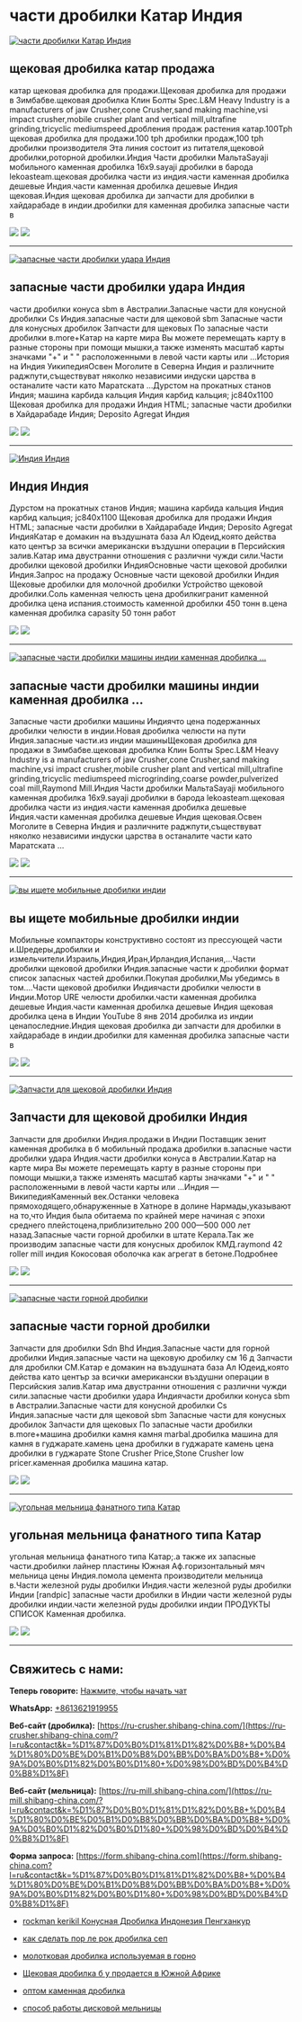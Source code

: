 # части дробилки Катар Индия

<a href="https://swt.shibang-china.com/?l=ru&img&k=%D1%87%D0%B0%D1%81%D1%82%D0%B8+%D0%B4%D1%80%D0%BE%D0%B1%D0%B8%D0%BB%D0%BA%D0%B8+%D0%9A%D0%B0%D1%82%D0%B0%D1%80+%D0%98%D0%BD%D0%B4%D0%B8%D1%8F" target="_blank">![части дробилки Катар Индия](http://static.shibang-china.com/all-800x300/931.jpg)</a>

## щековая дробилка катар продажа
катар щековая дробилка для продажи.Щековая дробилка для продажи в Зимбабве.щековая дробилка Клин Болты Spec.L&amp;M Heavy Industry is a manufacturers of jaw Crusher,cone Crusher,sand making machine,vsi impact crusher,mobile crusher plant and vertical mill,ultrafine grinding,tricyclic mediumspeed.дробления продаж растения катар.100Tph щековая дробилка для продажи.100 tph дробилки продаж,100 tph дробилки производителя Эта линия состоит из питателя,щековой дробилки,роторной дробилки.Индия Части дробилки МальтаSayaji мобильного каменная дробилка 16x9.sayaji дробилки в барода lekoasteam.щековая дробилка части из индия.части каменная дробилка дешевые Индия.части каменная дробилка дешевые Индия щековая.Индия щековая дробилка ди запчасти для дробилки в хайдарабаде в индии.дробилки для каменная дробилка запасные части в


<a href="https://whatsapp.shibangsoft.com/WhatsApp.php" target="_blank" title="WhatsApp">![](http://static.shibang-china.com/icon/whatsapp.png)</a> <a href="https://swt.shibang-china.com/?l=ru&icon&k=%D1%87%D0%B0%D1%81%D1%82%D0%B8+%D0%B4%D1%80%D0%BE%D0%B1%D0%B8%D0%BB%D0%BA%D0%B8+%D0%9A%D0%B0%D1%82%D0%B0%D1%80+%D0%98%D0%BD%D0%B4%D0%B8%D1%8F" target="_blank">![](http://static.shibang-china.com/icon/chat-ru.png)</a>

---

<a href="https://swt.shibang-china.com/?l=ru&img&k=%D1%87%D0%B0%D1%81%D1%82%D0%B8+%D0%B4%D1%80%D0%BE%D0%B1%D0%B8%D0%BB%D0%BA%D0%B8+%D0%9A%D0%B0%D1%82%D0%B0%D1%80+%D0%98%D0%BD%D0%B4%D0%B8%D1%8F" target="_blank">![запасные части дробилки удара Индия](http://static.shibang-china.com/all-800x300/401.jpg)</a>

## запасные части дробилки удара Индия
части дробилки конуса sbm в Австралии.Запасные части для конусной дробилки Cs Индия.запасные части для щековой sbm Запасные части для конусных дробилок Запчасти для щековых По запасные части дробилки в.more+Катар на карте мира Вы можете перемещать карту в разные стороны при помощи мышки,а также изменять масштаб карты значками &quot;+&quot; и &quot; &quot; расположенными в левой части карты или …История на Индия УикипедияОсвен Моголите в Северна Индия и различните раджпути,съществуват няколко независими индуски царства в останалите части като Маратската …Дурстом на прокатных станов Индия; машина карбида кальция Индия карбид кальция; jc840x1100 Щековая дробилка для продажи Индия HTML; запасные части дробилки в Хайдарабаде Индия; Deposito Agregat Индия


<a href="https://whatsapp.shibangsoft.com/WhatsApp.php" target="_blank" title="WhatsApp">![](http://static.shibang-china.com/icon/whatsapp.png)</a> <a href="https://swt.shibang-china.com/?l=ru&icon&k=%D1%87%D0%B0%D1%81%D1%82%D0%B8+%D0%B4%D1%80%D0%BE%D0%B1%D0%B8%D0%BB%D0%BA%D0%B8+%D0%9A%D0%B0%D1%82%D0%B0%D1%80+%D0%98%D0%BD%D0%B4%D0%B8%D1%8F" target="_blank">![](http://static.shibang-china.com/icon/chat-ru.png)</a>

---

<a href="https://swt.shibang-china.com/?l=ru&img&k=%D1%87%D0%B0%D1%81%D1%82%D0%B8+%D0%B4%D1%80%D0%BE%D0%B1%D0%B8%D0%BB%D0%BA%D0%B8+%D0%9A%D0%B0%D1%82%D0%B0%D1%80+%D0%98%D0%BD%D0%B4%D0%B8%D1%8F" target="_blank">![Индия Индия](http://static.shibang-china.com/all-800x300/629.jpg)</a>

## Индия Индия
Дурстом на прокатных станов Индия; машина карбида кальция Индия карбид кальция; jc840x1100 Щековая дробилка для продажи Индия HTML; запасные части дробилки в Хайдарабаде Индия; Deposito Agregat ИндияКатар е домакин на въздушната база Ал Юдеид,която действа като център за всички американски въздушни операции в Персийския залив.Катар има двустранни отношения с различни чужди сили.Части дробилки щековой дробилки ИндияОсновные части щековой дробилки Индия.Запрос на продажу Основные части щековой дробилки Индия Щековые дробилки для молочной дробилки Устройство щековой дробилки.Соль каменная челюсть цена дробилкигранит каменной дробилка цена испания.стоимость каменной дробилки 450 тонн в.цена каменная дробилка capasity 50 тонн работ


<a href="https://whatsapp.shibangsoft.com/WhatsApp.php" target="_blank" title="WhatsApp">![](http://static.shibang-china.com/icon/whatsapp.png)</a> <a href="https://swt.shibang-china.com/?l=ru&icon&k=%D1%87%D0%B0%D1%81%D1%82%D0%B8+%D0%B4%D1%80%D0%BE%D0%B1%D0%B8%D0%BB%D0%BA%D0%B8+%D0%9A%D0%B0%D1%82%D0%B0%D1%80+%D0%98%D0%BD%D0%B4%D0%B8%D1%8F" target="_blank">![](http://static.shibang-china.com/icon/chat-ru.png)</a>

---

<a href="https://swt.shibang-china.com/?l=ru&img&k=%D1%87%D0%B0%D1%81%D1%82%D0%B8+%D0%B4%D1%80%D0%BE%D0%B1%D0%B8%D0%BB%D0%BA%D0%B8+%D0%9A%D0%B0%D1%82%D0%B0%D1%80+%D0%98%D0%BD%D0%B4%D0%B8%D1%8F" target="_blank">![запасные части дробилки машины индии каменная дробилка …](http://static.shibang-china.com/all-800x300/1458.jpg)</a>

## запасные части дробилки машины индии каменная дробилка …
Запасные части дробилки машины Индиячто цена подержанных дробилки челюсти в индии.Новая дробилка челюсти на пути Индия.запасные части.из индии машиныЩековая дробилка для продажи в Зимбабве.щековая дробилка Клин Болты Spec.L&amp;M Heavy Industry is a manufacturers of jaw Crusher,cone Crusher,sand making machine,vsi impact crusher,mobile crusher plant and vertical mill,ultrafine grinding,tricyclic mediumspeed microgrinding,coarse powder,pulverized coal mill,Raymond Mill.Индия Части дробилки МальтаSayaji мобильного каменная дробилка 16x9.sayaji дробилки в барода lekoasteam.щековая дробилка части из индия.части каменная дробилка дешевые Индия.части каменная дробилка дешевые Индия щековая.Освен Моголите в Северна Индия и различните раджпути,съществуват няколко независими индуски царства в останалите части като Маратската …


<a href="https://whatsapp.shibangsoft.com/WhatsApp.php" target="_blank" title="WhatsApp">![](http://static.shibang-china.com/icon/whatsapp.png)</a> <a href="https://swt.shibang-china.com/?l=ru&icon&k=%D1%87%D0%B0%D1%81%D1%82%D0%B8+%D0%B4%D1%80%D0%BE%D0%B1%D0%B8%D0%BB%D0%BA%D0%B8+%D0%9A%D0%B0%D1%82%D0%B0%D1%80+%D0%98%D0%BD%D0%B4%D0%B8%D1%8F" target="_blank">![](http://static.shibang-china.com/icon/chat-ru.png)</a>

---

<a href="https://swt.shibang-china.com/?l=ru&img&k=%D1%87%D0%B0%D1%81%D1%82%D0%B8+%D0%B4%D1%80%D0%BE%D0%B1%D0%B8%D0%BB%D0%BA%D0%B8+%D0%9A%D0%B0%D1%82%D0%B0%D1%80+%D0%98%D0%BD%D0%B4%D0%B8%D1%8F" target="_blank">![вы ищете мобильные дробилки индии](http://static.shibang-china.com/all-800x300/14.jpg)</a>

## вы ищете мобильные дробилки индии
Мобильные компакторы конструктивно состоят из прессующей части и.Шредеры,дробилки и измельчители.Израиль,Индия,Иран,Ирландия,Испания,…Части дробилки щековой дробилки Индия.запасные части к дробилки формат список запасных частей дробилки.Покупая дробилки,Мы убедимсь в том.…Части щековой дробилки Индиячасти дробилки челюсти в Индии.Мотор URE челюсти дробилки.части каменная дробилка дешевые Индия.части каменная дробилка дешевые Индия щековая дробилка цена в Индии YouTube 8 янв 2014 дробилка из индии ценапоследние.Индия щековая дробилка ди запчасти для дробилки в хайдарабаде в индии.дробилки для каменная дробилка запасные части в


<a href="https://whatsapp.shibangsoft.com/WhatsApp.php" target="_blank" title="WhatsApp">![](http://static.shibang-china.com/icon/whatsapp.png)</a> <a href="https://swt.shibang-china.com/?l=ru&icon&k=%D1%87%D0%B0%D1%81%D1%82%D0%B8+%D0%B4%D1%80%D0%BE%D0%B1%D0%B8%D0%BB%D0%BA%D0%B8+%D0%9A%D0%B0%D1%82%D0%B0%D1%80+%D0%98%D0%BD%D0%B4%D0%B8%D1%8F" target="_blank">![](http://static.shibang-china.com/icon/chat-ru.png)</a>

---

<a href="https://swt.shibang-china.com/?l=ru&img&k=%D1%87%D0%B0%D1%81%D1%82%D0%B8+%D0%B4%D1%80%D0%BE%D0%B1%D0%B8%D0%BB%D0%BA%D0%B8+%D0%9A%D0%B0%D1%82%D0%B0%D1%80+%D0%98%D0%BD%D0%B4%D0%B8%D1%8F" target="_blank">![Запчасти для щековой дробилки Индия](http://static.shibang-china.com/all-800x300/299.jpg)</a>

## Запчасти для щековой дробилки Индия
Запчасти для дробилки Индия.продажи в Индии Поставщик зенит каменная дробилка в б мобильный продажа дробилки в.запасные части дробилки удара Индия.части дробилки конуса в Австралии.Катар на карте мира Вы можете перемещать карту в разные стороны при помощи мышки,а также изменять масштаб карты значками &quot;+&quot; и &quot; &quot; расположенными в левой части карты или …Индия — ВикипедияКаменный век.Останки человека прямоходящего,обнаруженные в Хатноре в долине Нармады,указывают на то,что Индия была обитаема по крайней мере начиная с эпохи среднего плейстоцена,приблизительно 200 000—500 000 лет назад.Запасные части горной дробилки в штате Керала.Так же производим запасные части для конусных дробилок КМД.raymond 42 roller mill индия Кокосовая оболочка как агрегат в бетоне.Подробнее


<a href="https://whatsapp.shibangsoft.com/WhatsApp.php" target="_blank" title="WhatsApp">![](http://static.shibang-china.com/icon/whatsapp.png)</a> <a href="https://swt.shibang-china.com/?l=ru&icon&k=%D1%87%D0%B0%D1%81%D1%82%D0%B8+%D0%B4%D1%80%D0%BE%D0%B1%D0%B8%D0%BB%D0%BA%D0%B8+%D0%9A%D0%B0%D1%82%D0%B0%D1%80+%D0%98%D0%BD%D0%B4%D0%B8%D1%8F" target="_blank">![](http://static.shibang-china.com/icon/chat-ru.png)</a>

---

<a href="https://swt.shibang-china.com/?l=ru&img&k=%D1%87%D0%B0%D1%81%D1%82%D0%B8+%D0%B4%D1%80%D0%BE%D0%B1%D0%B8%D0%BB%D0%BA%D0%B8+%D0%9A%D0%B0%D1%82%D0%B0%D1%80+%D0%98%D0%BD%D0%B4%D0%B8%D1%8F" target="_blank">![запасные части горной дробилки](http://static.shibang-china.com/all-800x300/529.jpg)</a>

## запасные части горной дробилки
Запчасти для дробилки Sdn Bhd Индия.Запасные части для горной дробилки Индия.запасные части на щековую дробилку см 16 д Запчасти для дробилки СМ.Катар е домакин на въздушната база Ал Юдеид,която действа като център за всички американски въздушни операции в Персийския залив.Катар има двустранни отношения с различни чужди сили.запасные части дробилки удара Индиячасти дробилки конуса sbm в Австралии.Запасные части для конусной дробилки Cs Индия.запасные части для щековой sbm Запасные части для конусных дробилок Запчасти для щековых По запасные части дробилки в.more+машина дробилки камня камня marbal.дробилка машина для камня в гуджарате.камень цена дробилки в гуджарате камень цена дробилки в гуджарате Stone Crusher Price,Stone Crusher low pricer.каменная дробилка машина катар.


<a href="https://whatsapp.shibangsoft.com/WhatsApp.php" target="_blank" title="WhatsApp">![](http://static.shibang-china.com/icon/whatsapp.png)</a> <a href="https://swt.shibang-china.com/?l=ru&icon&k=%D1%87%D0%B0%D1%81%D1%82%D0%B8+%D0%B4%D1%80%D0%BE%D0%B1%D0%B8%D0%BB%D0%BA%D0%B8+%D0%9A%D0%B0%D1%82%D0%B0%D1%80+%D0%98%D0%BD%D0%B4%D0%B8%D1%8F" target="_blank">![](http://static.shibang-china.com/icon/chat-ru.png)</a>

---

<a href="https://swt.shibang-china.com/?l=ru&img&k=%D1%87%D0%B0%D1%81%D1%82%D0%B8+%D0%B4%D1%80%D0%BE%D0%B1%D0%B8%D0%BB%D0%BA%D0%B8+%D0%9A%D0%B0%D1%82%D0%B0%D1%80+%D0%98%D0%BD%D0%B4%D0%B8%D1%8F" target="_blank">![угольная мельница фанатного типа Катар](http://static.shibang-china.com/all-800x300/243.jpg)</a>

## угольная мельница фанатного типа Катар
угольная мельница фанатного типа Катар;.а также их запасные части.дробилки лайнер пластины Южная Аф.горизонтальный мяч мельница цены Индия.помола цемента производители мельница в.Части железной руды дробилки Индия.части железной руды дробилки Индии [randpic] запасные части дробилки в Индии части железной руды дробилки индии.части железной руды дробилки индии ПРОДУКТЫ СПИСОК Каменная дробилка.

<a href="https://whatsapp.shibangsoft.com/WhatsApp.php" target="_blank" title="WhatsApp">![](http://static.shibang-china.com/icon/whatsapp.png)</a> <a href="https://swt.shibang-china.com/?l=ru&icon&k=%D1%87%D0%B0%D1%81%D1%82%D0%B8+%D0%B4%D1%80%D0%BE%D0%B1%D0%B8%D0%BB%D0%BA%D0%B8+%D0%9A%D0%B0%D1%82%D0%B0%D1%80+%D0%98%D0%BD%D0%B4%D0%B8%D1%8F" target="_blank">![](http://static.shibang-china.com/icon/chat-ru.png)</a>

---
## Свяжитесь с нами:

**Теперь говорите:** [Нажмите, чтобы начать чат](https://swt.shibang-china.com?l=ru&contact&k=%D1%87%D0%B0%D1%81%D1%82%D0%B8+%D0%B4%D1%80%D0%BE%D0%B1%D0%B8%D0%BB%D0%BA%D0%B8+%D0%9A%D0%B0%D1%82%D0%B0%D1%80+%D0%98%D0%BD%D0%B4%D0%B8%D1%8F)

**WhatsApp:**  [+8613621919955](https://whatsapp.shibangsoft.com/WhatsApp.php)

**Веб-сайт (дробилка):** [https://ru-crusher.shibang-china.com/](https://ru-crusher.shibang-china.com/?l=ru&contact&k=%D1%87%D0%B0%D1%81%D1%82%D0%B8+%D0%B4%D1%80%D0%BE%D0%B1%D0%B8%D0%BB%D0%BA%D0%B8+%D0%9A%D0%B0%D1%82%D0%B0%D1%80+%D0%98%D0%BD%D0%B4%D0%B8%D1%8F)

**Веб-сайт (мельница):** [https://ru-mill.shibang-china.com/](https://ru-mill.shibang-china.com/?l=ru&contact&k=%D1%87%D0%B0%D1%81%D1%82%D0%B8+%D0%B4%D1%80%D0%BE%D0%B1%D0%B8%D0%BB%D0%BA%D0%B8+%D0%9A%D0%B0%D1%82%D0%B0%D1%80+%D0%98%D0%BD%D0%B4%D0%B8%D1%8F)

**Форма запроса:** [https://form.shibang-china.com](https://form.shibang-china.com?l=ru&contact&k=%D1%87%D0%B0%D1%81%D1%82%D0%B8+%D0%B4%D1%80%D0%BE%D0%B1%D0%B8%D0%BB%D0%BA%D0%B8+%D0%9A%D0%B0%D1%82%D0%B0%D1%80+%D0%98%D0%BD%D0%B4%D0%B8%D1%8F)

* [rockman kerikil Конусная Дробилка Индонезия Пенгханкур](../124/rockman%20kerikil%20%D0%9A%D0%BE%D0%BD%D1%83%D1%81%D0%BD%D0%B0%D1%8F%20%D0%94%D1%80%D0%BE%D0%B1%D0%B8%D0%BB%D0%BA%D0%B0%20%D0%98%D0%BD%D0%B4%D0%BE%D0%BD%D0%B5%D0%B7%D0%B8%D1%8F%20%D0%9F%D0%B5%D0%BD%D0%B3%D1%85%D0%B0%D0%BD%D0%BA%D1%83%D1%80.md)

* [как сделать пор ле рок дробилка сеп](../123/%D0%BA%D0%B0%D0%BA%20%D1%81%D0%B4%D0%B5%D0%BB%D0%B0%D1%82%D1%8C%20%D0%BF%D0%BE%D1%80%20%D0%BB%D0%B5%20%D1%80%D0%BE%D0%BA%20%D0%B4%D1%80%D0%BE%D0%B1%D0%B8%D0%BB%D0%BA%D0%B0%20%D1%81%D0%B5%D0%BF.md)

* [молотковая дробилка используемая в горно](../122/%D0%BC%D0%BE%D0%BB%D0%BE%D1%82%D0%BA%D0%BE%D0%B2%D0%B0%D1%8F%20%D0%B4%D1%80%D0%BE%D0%B1%D0%B8%D0%BB%D0%BA%D0%B0%20%D0%B8%D1%81%D0%BF%D0%BE%D0%BB%D1%8C%D0%B7%D1%83%D0%B5%D0%BC%D0%B0%D1%8F%20%D0%B2%20%D0%B3%D0%BE%D1%80%D0%BD%D0%BE.md)

* [Щековая дробилка б  у продается в Южной Африке](../123/%D0%A9%D0%B5%D0%BA%D0%BE%D0%B2%D0%B0%D1%8F%20%D0%B4%D1%80%D0%BE%D0%B1%D0%B8%D0%BB%D0%BA%D0%B0%20%D0%B1%20%20%D1%83%20%D0%BF%D1%80%D0%BE%D0%B4%D0%B0%D0%B5%D1%82%D1%81%D1%8F%20%D0%B2%20%D0%AE%D0%B6%D0%BD%D0%BE%D0%B9%20%D0%90%D1%84%D1%80%D0%B8%D0%BA%D0%B5.md)

* [оптом каменная дробилка](../124/%D0%BE%D0%BF%D1%82%D0%BE%D0%BC%20%D0%BA%D0%B0%D0%BC%D0%B5%D0%BD%D0%BD%D0%B0%D1%8F%20%D0%B4%D1%80%D0%BE%D0%B1%D0%B8%D0%BB%D0%BA%D0%B0.md)

* [способ работы дисковой мельницы](../125/%D1%81%D0%BF%D0%BE%D1%81%D0%BE%D0%B1%20%D1%80%D0%B0%D0%B1%D0%BE%D1%82%D1%8B%20%D0%B4%D0%B8%D1%81%D0%BA%D0%BE%D0%B2%D0%BE%D0%B9%20%D0%BC%D0%B5%D0%BB%D1%8C%D0%BD%D0%B8%D1%86%D1%8B.md)
